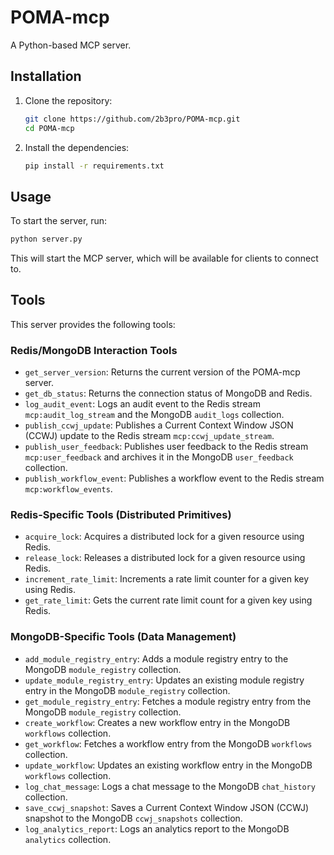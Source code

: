 # POMA-mcp

A Python-based MCP server.

## Installation

1.  Clone the repository:

    ```bash
    git clone https://github.com/2b3pro/POMA-mcp.git
    cd POMA-mcp
    ```

2.  Install the dependencies:
    ```bash
    pip install -r requirements.txt
    ```

## Usage

To start the server, run:

```bash
python server.py
```

This will start the MCP server, which will be available for clients to connect to.

## Tools

This server provides the following tools:

### Redis/MongoDB Interaction Tools

- `get_server_version`: Returns the current version of the POMA-mcp server.
- `get_db_status`: Returns the connection status of MongoDB and Redis.
- `log_audit_event`: Logs an audit event to the Redis stream `mcp:audit_log_stream` and the MongoDB `audit_logs` collection.
- `publish_ccwj_update`: Publishes a Current Context Window JSON (CCWJ) update to the Redis stream `mcp:ccwj_update_stream`.
- `publish_user_feedback`: Publishes user feedback to the Redis stream `mcp:user_feedback` and archives it in the MongoDB `user_feedback` collection.
- `publish_workflow_event`: Publishes a workflow event to the Redis stream `mcp:workflow_events`.

### Redis-Specific Tools (Distributed Primitives)

- `acquire_lock`: Acquires a distributed lock for a given resource using Redis.
- `release_lock`: Releases a distributed lock for a given resource using Redis.
- `increment_rate_limit`: Increments a rate limit counter for a given key using Redis.
- `get_rate_limit`: Gets the current rate limit count for a given key using Redis.

### MongoDB-Specific Tools (Data Management)

- `add_module_registry_entry`: Adds a module registry entry to the MongoDB `module_registry` collection.
- `update_module_registry_entry`: Updates an existing module registry entry in the MongoDB `module_registry` collection.
- `get_module_registry_entry`: Fetches a module registry entry from the MongoDB `module_registry` collection.
- `create_workflow`: Creates a new workflow entry in the MongoDB `workflows` collection.
- `get_workflow`: Fetches a workflow entry from the MongoDB `workflows` collection.
- `update_workflow`: Updates an existing workflow entry in the MongoDB `workflows` collection.
- `log_chat_message`: Logs a chat message to the MongoDB `chat_history` collection.
- `save_ccwj_snapshot`: Saves a Current Context Window JSON (CCWJ) snapshot to the MongoDB `ccwj_snapshots` collection.
- `log_analytics_report`: Logs an analytics report to the MongoDB `analytics` collection.
